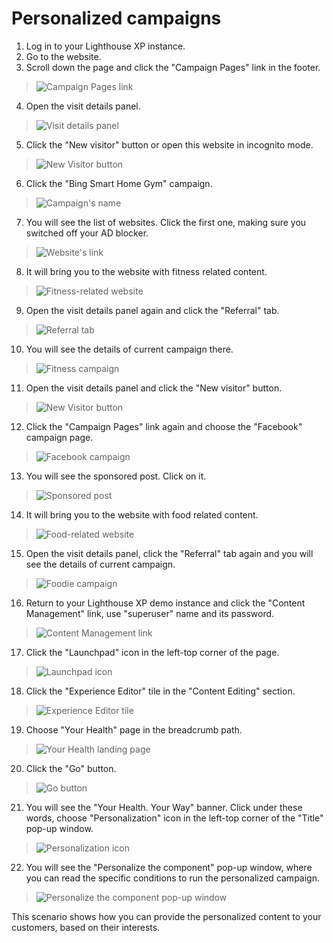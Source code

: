 # Personalized campaigns

1. Log in to your Lighthouse XP instance.
2. Go to the website.
3. Scroll down the page and click the "Campaign Pages" link in the footer.
> ![Campaign Pages link](./media/image1.png)

4. Open the visit details panel.
>![Visit details panel](./media/image4.png)

5. Click the "New visitor" button or open this website in incognito mode.
>![New Visitor button](./media/image5.png)

6. Click the "Bing Smart Home Gym" campaign.
> ![Campaign's name](./media/image2.png)

7. You will see the list of websites. Click the first one, making sure you switched off your AD blocker.
>![Website's link](./media/image3.png)

8. It will bring you to the website with fitness related content.
>![Fitness-related website](./media/image6.png)

9. Open the visit details panel again and click the "Referral" tab.
> ![Referral tab](./media/image7.png)

10. You will see the details of current campaign there.
> ![Fitness campaign](./media/image8.png) 

11. Open the visit details panel and click the "New visitor" button.
> ![New Visitor button](./media/image5.png)

12. Click the "Campaign Pages" link again and choose the "Facebook" campaign page.
> ![Facebook campaign](./media/image10.png)

13. You will see the sponsored post. Click on it.
> ![Sponsored post](./media/image11.png)

14. It will bring you to the website with food related content.
> ![Food-related website](./media/image12.png)

15. Open the visit details panel, click the "Referral" tab again and you will see the details of current campaign.
> ![Foodie campaign](./media/image13.png)

16. Return to your Lighthouse XP demo instance and click the "Content Management" link, use "superuser" name and its password.
> ![Content Management link](./media/image14.png)

17. Click the "Launchpad" icon in the left-top corner of the page.
> ![Launchpad icon](./media/image15.png)

18. Click the "Experience Editor" tile in the "Content Editing" section.
> ![Experience Editor tile](./media/image16.png)

19. Choose "Your Health" page in the breadcrumb path.
> ![Your Health landing page](./media/image17.png)

20. Click the "Go" button.
> ![Go button](./media/image18.png)

21. You will see the "Your Health. Your Way" banner. Click under these words, choose "Personalization" icon in the left-top corner of the "Title" pop-up window.
> ![Personalization icon](./media/image19.png)

22. You will see the "Personalize the component" pop-up window, where you can read the specific conditions to run the personalized campaign.
> ![Personalize the component pop-up window](./media/image20.png)

This scenario shows how you can provide the personalized content to your customers, based on their interests.
